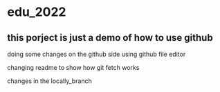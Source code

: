 # edu_2022
## this porject is just a demo of how to use github

doing some changes on the github side using github file editor

changing readme to show how git fetch works

changes in the locally_branch
